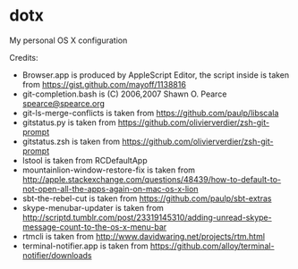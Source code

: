 dotx
====

My personal OS X configuration

Credits:
  * Browser.app is produced by AppleScript Editor, the script inside is taken from https://gist.github.com/mayoff/1138816
  * git-completion.bash is (C) 2006,2007 Shawn O. Pearce <spearce@spearce.org>
  * git-ls-merge-conflicts is taken from https://github.com/paulp/libscala
  * gitstatus.py is taken from https://github.com/olivierverdier/zsh-git-prompt
  * gitstatus.zsh is taken from https://github.com/olivierverdier/zsh-git-prompt
  * lstool is taken from RCDefaultApp
  * mountainlion-window-restore-fix is taken from http://apple.stackexchange.com/questions/48439/how-to-default-to-not-open-all-the-apps-again-on-mac-os-x-lion
  * sbt-the-rebel-cut is taken from https://github.com/paulp/sbt-extras
  * skype-menubar-updater is taken from http://scriptd.tumblr.com/post/23319145310/adding-unread-skype-message-count-to-the-os-x-menu-bar
  * rtmcli is taken from http://www.davidwaring.net/projects/rtm.html
  * terminal-notifier.app is taken from https://github.com/alloy/terminal-notifier/downloads
